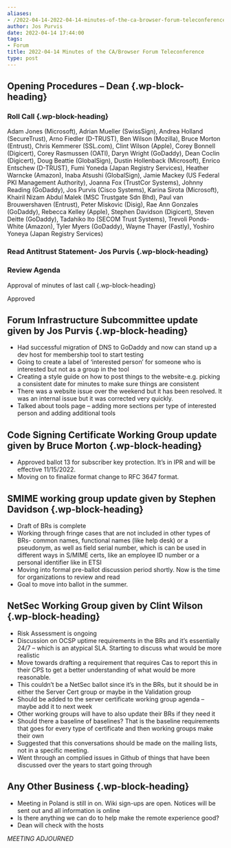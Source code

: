 ```yaml
---
aliases:
- /2022-04-14-2022-04-14-minutes-of-the-ca-browser-forum-teleconference/
author: Jos Purvis
date: 2022-04-14 17:44:00
tags:
- Forum
title: 2022-04-14 Minutes of the CA/Browser Forum Teleconference
type: post
---
```


## Opening Procedures – Dean {.wp-block-heading}

### Roll Call {.wp-block-heading}

Adam Jones (Microsoft), Adrian Mueller (SwissSign), Andrea Holland (SecureTrust), Arno Fiedler (D-TRUST), Ben Wilson (Mozilla), Bruce Morton (Entrust), Chris Kemmerer (SSL.com), Clint Wilson (Apple), Corey Bonnell (Digicert), Corey Rasmussen (OATI), Daryn Wright (GoDaddy), Dean Coclin (Digicert), Doug Beattie (GlobalSign), Dustin Hollenback (Microsoft), Enrico Entschew (D-TRUST), Fumi Yoneda (Japan Registry Services), Heather Warncke (Amazon), Inaba Atsushi (GlobalSign), Jamie Mackey (US Federal PKI Management Authority), Joanna Fox (TrustCor Systems), Johnny Reading (GoDaddy), Jos Purvis (Cisco Systems), Karina Sirota (Microsoft), Khairil Nizam Abdul Malek (MSC Trustgate Sdn Bhd), Paul van Brouwershaven (Entrust), Peter Miskovic (Disig), Rae Ann Gonzales (GoDaddy), Rebecca Kelley (Apple), Stephen Davidson (Digicert), Steven Deitte (GoDaddy), Tadahiko Ito (SECOM Trust Systems), Trevoli Ponds-White (Amazon), Tyler Myers (GoDaddy), Wayne Thayer (Fastly), Yoshiro Yoneya (Japan Registry Services)

### Read Antitrust Statement- Jos Purvis {.wp-block-heading}

### Review Agenda

Approval of minutes of last call {.wp-block-heading}

Approved

## Forum Infrastructure Subcommittee update given by Jos Purvis {.wp-block-heading}

- Had successful migration of DNS to GoDaddy and now can stand up a dev host for membership tool to start testing
- Going to create a label of ‘interested person’ for someone who is interested but not as a group in the tool
- Creating a style guide on how to post things to the website-e.g. picking a consistent date for minutes to make sure things are consistent
- There was a website issue over the weekend but it has been resolved. It was an internal issue but it was corrected very quickly.
- Talked about tools page – adding more sections per type of interested person and adding additional tools

## Code Signing Certificate Working Group update given by Bruce Morton {.wp-block-heading}

- Approved ballot 13 for subscriber key protection. It’s in IPR and will be effective 11/15/2022.
- Moving on to finalize format change to RFC 3647 format.

## SMIME working group update given by Stephen Davidson {.wp-block-heading}

- Draft of BRs is complete
- Working through fringe cases that are not included in other types of BRs- common names, functional names (like help desk) or a pseudonym, as well as field serial number, which is can be used in different ways in S/MIME certs, like an employee ID number or a personal identifier like in ETSI
- Moving into formal pre-ballot discussion period shortly. Now is the time for organizations to review and read
- Goal to move into ballot in the summer.

## NetSec Working Group given by Clint Wilson {.wp-block-heading}

- Risk Assessment is ongoing
- Discussion on OCSP uptime requirements in the BRs and it’s essentially 24/7 – which is an atypical SLA. Starting to discuss what would be more realistic
- Move towards drafting a requirement that requires Cas to report this in their CPS to get a better understanding of what would be more reasonable.
- This couldn’t be a NetSec ballot since it’s in the BRs, but it should be in either the Server Cert group or maybe in the Validation group
- Should be added to the server certificate working group agenda – maybe add it to next week
- Other working groups will have to also update their BRs if they need it
- Should there a baseline of baselines? That is the baseline requirements that goes for every type of certificate and then working groups make their own
- Suggested that this conversations should be made on the mailing lists, not in a specific meeting.
- Went through an complied issues in Github of things that have been discussed over the years to start going through

## Any Other Business {.wp-block-heading}

- Meeting in Poland is still in on. Wiki sign-ups are open. Notices will be sent out and all information is online
- Is there anything we can do to help make the remote experience good?
- Dean will check with the hosts

_MEETING ADJOURNED_